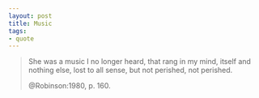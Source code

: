 ```yaml
---
layout: post
title: Music
tags:
- quote
---
```



> She was a music I no longer heard, that rang in my mind, itself
> and nothing else, lost to all sense, but not perished,
> not perished.
>
> @Robinson:1980, p. 160.
